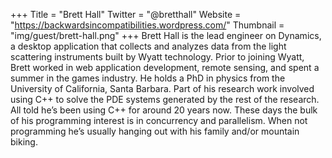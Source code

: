+++
Title = "Brett Hall"
Twitter = "@bretthall"
Website = "https://backwardsincompatibilities.wordpress.com/"
Thumbnail = "img/guest/brett-hall.png"
+++
Brett Hall is the lead engineer on Dynamics, a desktop application that collects and analyzes data from the light scattering instruments built by Wyatt technology. Prior to joining Wyatt, Brett worked in web application development, remote sensing, and spent a summer in the games industry. He holds a PhD in physics from the University of California, Santa Barbara. Part of his research work involved using C++ to solve the PDE systems generated by the rest of the research. All told he’s been using C++ for around 20 years now. These days the bulk of his programming interest is in concurrency and parallelism. When not programming he’s usually hanging out with his family and/or mountain biking.